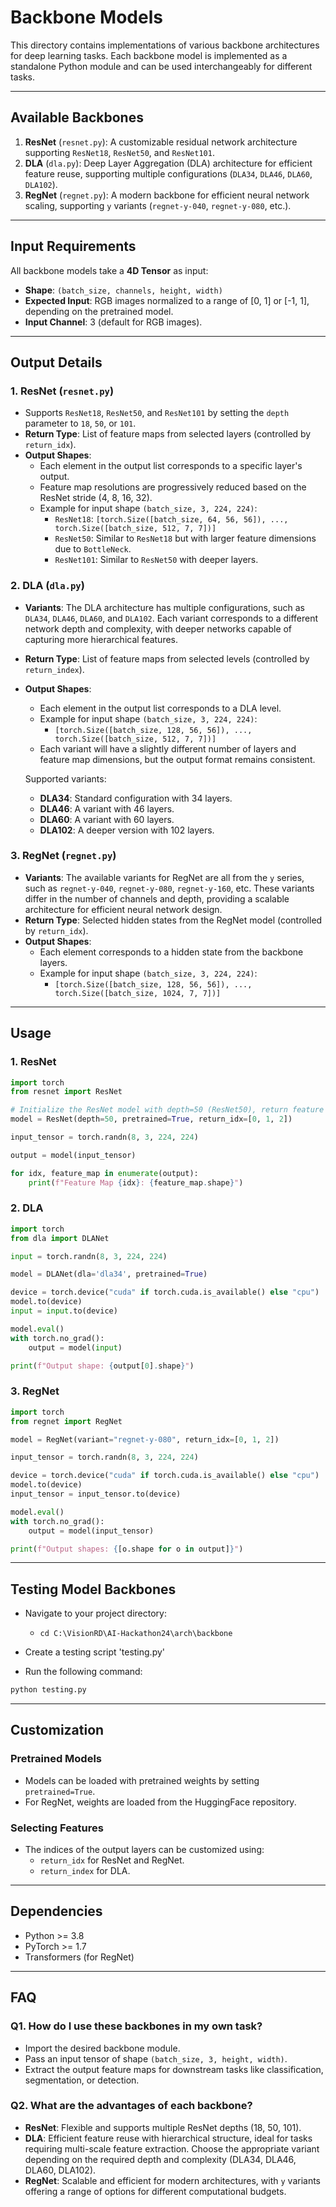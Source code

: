 # Backbone Models

This directory contains implementations of various backbone architectures for deep learning tasks. Each backbone model is implemented as a standalone Python module and can be used interchangeably for different tasks.

---

## **Available Backbones**

1. **ResNet** (`resnet.py`): A customizable residual network architecture supporting `ResNet18`, `ResNet50`, and `ResNet101`.
2. **DLA** (`dla.py`): Deep Layer Aggregation (DLA) architecture for efficient feature reuse, supporting multiple configurations (`DLA34`, `DLA46`, `DLA60`, `DLA102`).
3. **RegNet** (`regnet.py`): A modern backbone for efficient neural network scaling, supporting `y` variants (`regnet-y-040`, `regnet-y-080`, etc.).

---

## **Input Requirements**

All backbone models take a **4D Tensor** as input:
- **Shape**: `(batch_size, channels, height, width)`
- **Expected Input**: RGB images normalized to a range of [0, 1] or [-1, 1], depending on the pretrained model.
- **Input Channel**: 3 (default for RGB images).

---

## **Output Details**

### **1. ResNet (`resnet.py`)**
- Supports `ResNet18`, `ResNet50`, and `ResNet101` by setting the `depth` parameter to `18`, `50`, or `101`.
- **Return Type**: List of feature maps from selected layers (controlled by `return_idx`).
- **Output Shapes**:
  - Each element in the output list corresponds to a specific layer's output.
  - Feature map resolutions are progressively reduced based on the ResNet stride (4, 8, 16, 32).
  - Example for input shape `(batch_size, 3, 224, 224)`:
    - `ResNet18`: `[torch.Size([batch_size, 64, 56, 56]), ..., torch.Size([batch_size, 512, 7, 7])]`
    - `ResNet50`: Similar to `ResNet18` but with larger feature dimensions due to `BottleNeck`.
    - `ResNet101`: Similar to `ResNet50` with deeper layers.

### **2. DLA (`dla.py`)**
- **Variants**: The DLA architecture has multiple configurations, such as `DLA34`, `DLA46`, `DLA60`, and `DLA102`. Each variant corresponds to a different network depth and complexity, with deeper networks capable of capturing more hierarchical features.
- **Return Type**: List of feature maps from selected levels (controlled by `return_index`).
- **Output Shapes**:
  - Each element in the output list corresponds to a DLA level.
  - Example for input shape `(batch_size, 3, 224, 224)`:
    - `[torch.Size([batch_size, 128, 56, 56]), ..., torch.Size([batch_size, 512, 7, 7])]`
  - Each variant will have a slightly different number of layers and feature map dimensions, but the output format remains consistent.

  Supported variants:
  - **DLA34**: Standard configuration with 34 layers.
  - **DLA46**: A variant with 46 layers.
  - **DLA60**: A variant with 60 layers.
  - **DLA102**: A deeper version with 102 layers.

### **3. RegNet (`regnet.py`)**
- **Variants**: The available variants for RegNet are all from the `y` series, such as `regnet-y-040`, `regnet-y-080`, `regnet-y-160`, etc. These variants differ in the number of channels and depth, providing a scalable architecture for efficient neural network design.
- **Return Type**: Selected hidden states from the RegNet model (controlled by `return_idx`).
- **Output Shapes**:
  - Each element corresponds to a hidden state from the backbone layers.
  - Example for input shape `(batch_size, 3, 224, 224)`:
    - `[torch.Size([batch_size, 128, 56, 56]), ..., torch.Size([batch_size, 1024, 7, 7])]`

---

## **Usage**

### **1. ResNet**
```python
import torch
from resnet import ResNet

# Initialize the ResNet model with depth=50 (ResNet50), return feature maps from layers 0, 1, and 2
model = ResNet(depth=50, pretrained=True, return_idx=[0, 1, 2])

input_tensor = torch.randn(8, 3, 224, 224)

output = model(input_tensor)

for idx, feature_map in enumerate(output):
    print(f"Feature Map {idx}: {feature_map.shape}")
```

### **2. DLA**
```python
import torch
from dla import DLANet

input = torch.randn(8, 3, 224, 224)

model = DLANet(dla='dla34', pretrained=True)

device = torch.device("cuda" if torch.cuda.is_available() else "cpu")
model.to(device)
input = input.to(device)

model.eval()
with torch.no_grad(): 
    output = model(input)

print(f"Output shape: {output[0].shape}")
```

### **3. RegNet**
```python
import torch
from regnet import RegNet

model = RegNet(variant="regnet-y-080", return_idx=[0, 1, 2])

input_tensor = torch.randn(8, 3, 224, 224)

device = torch.device("cuda" if torch.cuda.is_available() else "cpu")
model.to(device)
input_tensor = input_tensor.to(device)

model.eval()
with torch.no_grad():
    output = model(input_tensor)

print(f"Output shapes: {[o.shape for o in output]}")
```

---

## **Testing Model Backbones**

- Navigate to your project directory:
  - `cd C:\VisionRD\AI-Hackathon24\arch\backbone`
  
- Create a testing script 'testing.py'
- Run the following command:

 ```python
python testing.py
```
---

## **Customization**

### **Pretrained Models**
- Models can be loaded with pretrained weights by setting `pretrained=True`.
- For RegNet, weights are loaded from the HuggingFace repository.

### **Selecting Features**
- The indices of the output layers can be customized using:
  - `return_idx` for ResNet and RegNet.
  - `return_index` for DLA.

---

## **Dependencies**
- Python >= 3.8
- PyTorch >= 1.7
- Transformers (for RegNet)

---

## **FAQ**

### Q1. How do I use these backbones in my own task?
- Import the desired backbone module.
- Pass an input tensor of shape `(batch_size, 3, height, width)`.
- Extract the output feature maps for downstream tasks like classification, segmentation, or detection.

### Q2. What are the advantages of each backbone?
- **ResNet**: Flexible and supports multiple ResNet depths (18, 50, 101).
- **DLA**: Efficient feature reuse with hierarchical structure, ideal for tasks requiring multi-scale feature extraction. Choose the appropriate variant depending on the required depth and complexity (DLA34, DLA46, DLA60, DLA102).
- **RegNet**: Scalable and efficient for modern architectures, with `y` variants offering a range of options for different computational budgets.

